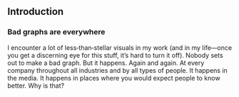 ## Introduction

### Bad graphs are everywhere

I encounter a lot of less‐than‐stellar visuals in my work (and in my life—once you get a discerning eye for this stuff, it’s hard to turn it off). Nobody sets out to make a bad graph. But it happens. Again and again. At every company throughout all industries and by all types of people. It happens in the media. It happens in places where you would expect people to know better. Why is that?

[](Images/Storytelling-with-Data)
